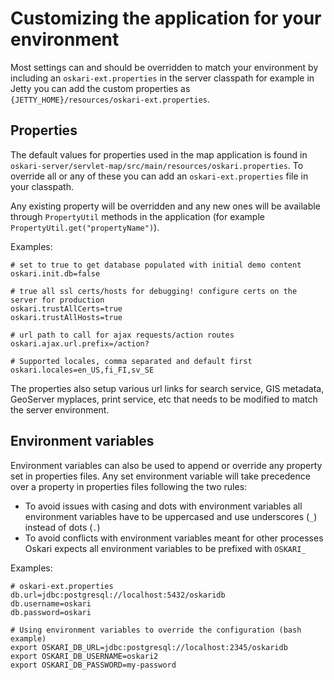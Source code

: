 # Customizing the application for your environment

Most settings can and should be overridden to match your environment by including an `oskari-ext.properties` in the server classpath for example in Jetty you can add the custom properties as `{JETTY_HOME}/resources/oskari-ext.properties`.

## Properties

The default values for properties used in the map application is found in `oskari-server/servlet-map/src/main/resources/oskari.properties`. To override all or any of these you can add an `oskari-ext.properties` file in your classpath.

Any existing property will be overridden and any new ones will be available through `PropertyUtil` methods in the application (for example `PropertyUtil.get("propertyName")`).

Examples:

    # set to true to get database populated with initial demo content
    oskari.init.db=false

    # true all ssl certs/hosts for debugging! configure certs on the server for production
    oskari.trustAllCerts=true
    oskari.trustAllHosts=true

    # url path to call for ajax requests/action routes
    oskari.ajax.url.prefix=/action?

    # Supported locales, comma separated and default first
    oskari.locales=en_US,fi_FI,sv_SE

The properties also setup various url links for search service, GIS metadata, GeoServer myplaces, print service, etc that needs to be modified to match the server environment.

## Environment variables

Environment variables can also be used to append or override any property set in properties files. Any set environment variable will take precedence over a property in properties files following the two rules:
* To avoid issues with casing and dots with environment variables all environment variables have to be uppercased and use underscores (`_`) instead of dots (`.`)
* To avoid conflicts with environment variables meant for other processes Oskari expects all environment variables to be prefixed with `OSKARI_`

Examples:

    # oskari-ext.properties
    db.url=jdbc:postgresql://localhost:5432/oskaridb
    db.username=oskari
    db.password=oskari

    # Using environment variables to override the configuration (bash example)
    export OSKARI_DB_URL=jdbc:postgresql://localhost:2345/oskaridb
    export OSKARI_DB_USERNAME=oskari2
    export OSKARI_DB_PASSWORD=my-password
